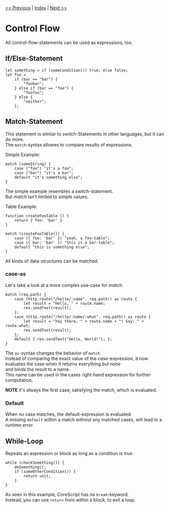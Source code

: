 [<< Previous](./operators.md) | [Index](./index.md) | [Next >>](./async.md)

# Control Flow

All control-flow-statements can be used as expressions, too.

## If/Else-Statement

```corescript
let something = if (someCondition()) true; else false;
let foo =
    if (bar == "bar") {
        "foobar";
    } else if (bar == "foo") {
        "foofoo";
    } else {
        "neither";
    };
```

## Match-Statement

This statement is similar to *switch*-Statements in other languages, but it can do more.  
The `match`-syntax allowes to compare results of expressions.  

Simple Example:  

```corescript
match (someString) {
    case ("foo") "it's a foo";
    case ("bar") "it's a bar";
    default "it's something else";
}
```

The simple example resembles a *switch*-statement.  
But *match* isn't limited to simple values:

Table Example:
```corescript
function createFooTable () {
    return { foo: 'bar' }
}

match (createFooTable()) {
    case ({ foo: 'bar' }) "yeah, a foo-table";
    case ({ bar: 'bar' }) "this is a bar-table";
    default "this is something else";
}
```

All kinds of data-structures can be matched.

### case-as

Let's take a look at a more complex use-case for *match*:

```corescript
match (req.path) {
    case (http.route("/hello/:name", req.path)) as route {
        let result = "Hello, " + route.name;
        res.sendText(result);
    };
    case (http.route("/hello/:name/:what", req.path)) as route {
        let result = "hey there, " + route.name + "! Say: " + route.what;
        res.sendText(result);
    };
    default { res.sendText("Hello, World!"); };
}
```

The `as`-syntax changes the behavior of `match`.  
Instead of comparing the exact value of the *case*-expression, it now evaluates the case when it returns everything but *none*  
and binds the result to a name.  
This name can be used in the cases right-hand expression for further computation.

**NOTE** it's always the first case, satisfying the match, which is evaluated.

### Default

When no case matches, the default-expression is evaluated.  
A missing `default` within a match without any matched cases, will lead to a runtime error.

## While-Loop
 
 Repeats an expression or block as long as a condition is true.

 ```corescript
 while (checkSomething()) {
     doSomething();
     if (someOtherCondition()) {
         return unit;
     }
 }
 ```

 As seen in this example, CoreScript has no `break`-keyword.  
 Instead, you can use `return` from within a block, to exit a loop.